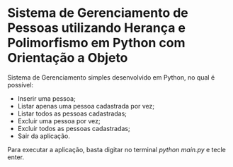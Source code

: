 # Sistema de Gerenciamento de Pessoas utilizando Herança e Polimorfismo em Python com Orientação a Objeto
Sistema de Gerenciamento simples desenvolvido em Python, no qual é possível:
 - Inserir uma pessoa;
 - Listar apenas uma pessoa cadastrada por vez;
 - Listar todos as pessoas cadastradas;
 - Excluir uma pessoa por vez;
 - Excluir todos as pessoas cadastradas;
 - Sair da aplicação.

Para executar a aplicação, basta digitar no terminal <i>python main.py</i> e tecle enter.
